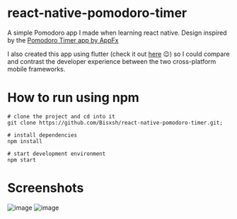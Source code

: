 # react-native-pomodoro-timer
A simple Pomodoro app I made when learning react native. Design inspired by the [Pomodoro Timer app by AppFx](https://play.google.com/store/apps/details?id=com.pomodrone.app&hl=en_GB&gl=US)

I also created this app using flutter (check it out [here](https://github.com/Bisxsh/flutter-pomodoro-timer) 😉) so I could compare and contrast the developer experience between the two cross-platform mobile frameworks.  

# How to run using npm
```
# clone the project and cd into it
git clone https://github.com/Bisxsh/react-native-pomodoro-timer.git;

# install dependencies
npm install

# start development environment
npm start
```

# Screenshots
![image](https://user-images.githubusercontent.com/53183466/185922041-77b63b84-b641-4c70-9976-9aa58d1ae30b.png)
![image](https://user-images.githubusercontent.com/53183466/185922072-ddf182de-9502-41fa-a4f3-ac39c8c273e6.png)
